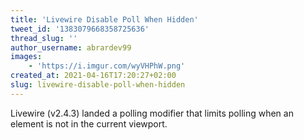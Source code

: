 ```yaml
---
title: 'Livewire Disable Poll When Hidden'
tweet_id: '1383079668358725636'
thread_slug: ''
author_username: abrardev99
images:
    - 'https://i.imgur.com/wyVHPhW.png'
created_at: 2021-04-16T17:20:27+02:00
slug: livewire-disable-poll-when-hidden
---
```


Livewire (v2.4.3) landed a polling modifier that limits polling when an element 
is not in the current viewport.
